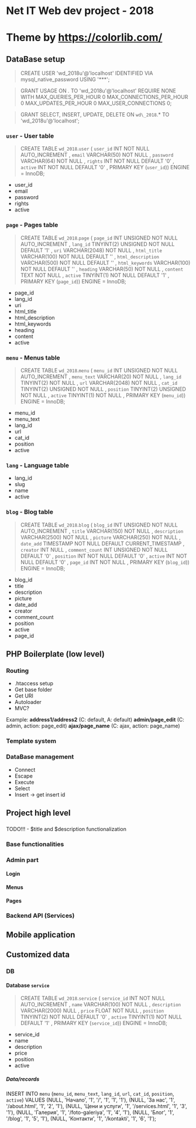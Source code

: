# Net IT Web dev project - 2018
# Theme by https://colorlib.com/

## DataBase setup
> CREATE USER 'wd_2018u'@'localhost' IDENTIFIED VIA mysql_native_password USING '***';

> GRANT USAGE ON *.* TO 'wd_2018u'@'localhost' REQUIRE NONE WITH MAX_QUERIES_PER_HOUR 0 MAX_CONNECTIONS_PER_HOUR 0 MAX_UPDATES_PER_HOUR 0 MAX_USER_CONNECTIONS 0;

> GRANT SELECT, INSERT, UPDATE, DELETE ON `wd\_2018`.* TO 'wd_2018u'@'localhost';

### `user` - User table
> CREATE TABLE `wd_2018`.`user` ( `user_id` INT NOT NULL AUTO_INCREMENT , `email` VARCHAR(50) NOT NULL , `password` VARCHAR(64) NOT NULL , `rights` INT NOT NULL DEFAULT '0' , `active` INT NOT NULL DEFAULT '0' , PRIMARY KEY (`user_id`)) ENGINE = InnoDB;
- user_id
- email
- password
- rights
- active

### `page` - Pages table
> CREATE TABLE `wd_2018`.`page` ( `page_id` INT UNSIGNED NOT NULL AUTO_INCREMENT , `lang_id` TINYINT(2) UNSIGNED NOT NULL DEFAULT '1' , `uri` VARCHAR(2048) NOT NULL , `html_title` VARCHAR(100) NOT NULL DEFAULT '' , `html_description` VARCHAR(500) NOT NULL DEFAULT '' , `html_keywords` VARCHAR(100) NOT NULL DEFAULT '' , `heading` VARCHAR(50) NOT NULL , `content` TEXT NOT NULL , `active` TINYINT(1) NOT NULL DEFAULT '1' , PRIMARY KEY (`page_id`)) ENGINE = InnoDB;
- page_id
- lang_id
- uri
- html_title
- html_description
- html_keywords
- heading
- content
- active

### `menu` - Menus table
> CREATE TABLE `wd_2018`.`menu` ( `menu_id` INT UNSIGNED NOT NULL AUTO_INCREMENT , `menu_text` VARCHAR(20) NOT NULL , `lang_id` TINYINT(2) NOT NULL , `url` VARCHAR(2048) NOT NULL , `cat_id` TINYINT(2) UNSIGNED NOT NULL , `position` TINYINT(2) UNSIGNED NOT NULL , `active` TINYINT(1) NOT NULL , PRIMARY KEY (`menu_id`)) ENGINE = InnoDB;
- menu_id
- menu_text
- lang_id
- url
- cat_id
- position
- active

### `lang` - Language table
- lang_id
- slug
- name
- active

### `blog` - Blog table
> CREATE TABLE `wd_2018`.`blog` ( `blog_id` INT UNSIGNED NOT NULL AUTO_INCREMENT , `title` VARCHAR(150) NOT NULL , `description` VARCHAR(2500) NOT NULL , `picture` VARCHAR(250) NOT NULL , `date_add` TIMESTAMP NOT NULL DEFAULT CURRENT_TIMESTAMP , `creator` INT NULL , `comment_count` INT UNSIGNED NOT NULL DEFAULT '0' , `position` INT NOT NULL DEFAULT '0' , `active` INT NOT NULL DEFAULT '0' , `page_id` INT NOT NULL , PRIMARY KEY (`blog_id`)) ENGINE = InnoDB;
- blog_id
- title
- description
- picture
- date_add
- creator
- comment_count
- position
- active
- page_id

## PHP Boilerplate (low level)

### Routing
- .htaccess setup
- Get base folder
- Get URI
- Autoloader
- MVC?

Example:
**address1/address2** (C: default, A: default)
**admin/page_edit** (C: admin, action: page_edit)
**ajax/page_name** (C: ajax, action: page_name)


### Template system

### DataBase management
- Connect
- Escape
- Execute
- Select
- Insert -> get insert id

## Project high level

### 
TODO!!! - $title and $description functionalization

### Base functionalities
### Admin part
#### Login
#### Menus
#### Pages

### Backend API (Services)

## Mobile application


## Customized data
### DB

#### Database `service`
> CREATE TABLE `wd_2018`.`service` ( `service_id` INT NOT NULL AUTO_INCREMENT , `name` VARCHAR(100) NOT NULL , `description` VARCHAR(2000) NULL , `price` FLOAT NOT NULL , `position` TINYINT(2) NOT NULL DEFAULT '0' , `active` TINYINT(1) NOT NULL DEFAULT '1' , PRIMARY KEY (`service_id`)) ENGINE = InnoDB;
- service_id
- name
- description
- price
- position
- active

##### Data/records
INSERT INTO `menu` (`menu_id`, `menu_text`, `lang_id`, `url`, `cat_id`, `position`, `active`) VALUES (NULL, 'Начало', '1', '/', '1', '1', '1'), (NULL, 'За нас', '1', '/about.html', '1', '2', '1'), (NULL, 'Цени и услуги', '1', '/services.html', '1', '3', '1'), (NULL, 'Галерия', '1', '/foto-galeriya', '1', '4', '1'), (NULL, 'Блог', '1', '/blog', '1', '5', '1'), (NULL, 'Контакти', '1', '/kontakti', '1', '6', '1');
